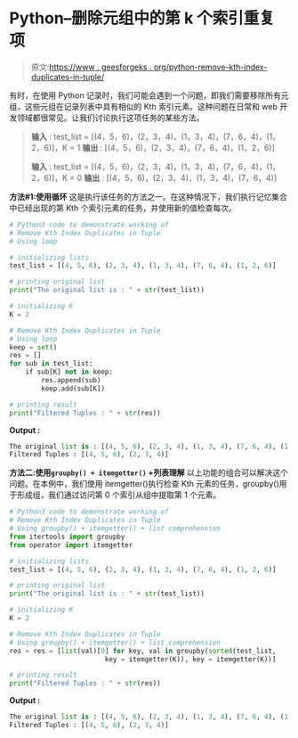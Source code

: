 # Python–删除元组中的第 k 个索引重复项

> 原文:[https://www . geesforgeks . org/python-remove-kth-index-duplicates-in-tuple/](https://www.geeksforgeeks.org/python-remove-kth-index-duplicates-in-tuple/)

有时，在使用 Python 记录时，我们可能会遇到一个问题，即我们需要移除所有元组，这些元组在记录列表中具有相似的 Kth 索引元素。这种问题在日常和 web 开发领域都很常见。让我们讨论执行这项任务的某些方法。

> **输入** : test_list = [(4，5，6)，(2，3，4)，(1，3，4)，(7，6，4)，(1，2，6)]，K = 1
> **输出** : [(4，5，6)，(2，3，4)，(7，6，4)，(1，2，6)]
> 
> **输入** : test_list = [(4，5，6)，(2，3，4)，(1，3，4)，(7，6，4)，(1，2，6)]，K = 0
> **输出** : [(4，5，6)，(2，3，4)，(1，3，4)，(7，6，4)]

**方法#1:使用循环**
这是执行该任务的方法之一。在这种情况下，我们执行记忆集合中已经出现的第 Kth 个索引元素的任务，并使用新的值检查每次。

```py
# Python3 code to demonstrate working of 
# Remove Kth Index Duplicates in Tuple
# Using loop

# initializing lists
test_list = [(4, 5, 6), (2, 3, 4), (1, 3, 4), (7, 6, 4), (1, 2, 6)]

# printing original list
print("The original list is : " + str(test_list))

# initializing K
K = 2

# Remove Kth Index Duplicates in Tuple
# Using loop
keep = set()      
res = []
for sub in test_list:
    if sub[K] not in keep:
        res.append(sub)
        keep.add(sub[K])

# printing result 
print("Filtered Tuples : " + str(res)) 
```

**Output :**

```py
The original list is : [(4, 5, 6), (2, 3, 4), (1, 3, 4), (7, 6, 4), (1, 2, 6)]
Filtered Tuples : [(4, 5, 6), (2, 3, 4)]

```

**方法二:使用`groupby() + itemgetter()` +列表理解**
以上功能的组合可以解决这个问题。在本例中，我们使用 itemgetter()执行检查 Kth 元素的任务，groupby()用于形成组，我们通过访问第 0 个索引从组中提取第 1 个元素。

```py
# Python3 code to demonstrate working of 
# Remove Kth Index Duplicates in Tuple
# Using groupby() + itemgetter() + list comprehension
from itertools import groupby
from operator import itemgetter

# initializing lists
test_list = [(4, 5, 6), (2, 3, 4), (1, 3, 4), (7, 6, 4), (1, 2, 6)]

# printing original list
print("The original list is : " + str(test_list))

# initializing K
K = 2

# Remove Kth Index Duplicates in Tuple
# Using groupby() + itemgetter() + list comprehension
res = res = [list(val)[0] for key, val in groupby(sorted(test_list, 
                        key = itemgetter(K)), key = itemgetter(K))]

# printing result 
print("Filtered Tuples : " + str(res)) 
```

**Output :**

```py
The original list is : [(4, 5, 6), (2, 3, 4), (1, 3, 4), (7, 6, 4), (1, 2, 6)]
Filtered Tuples : [(4, 5, 6), (2, 3, 4)]

```